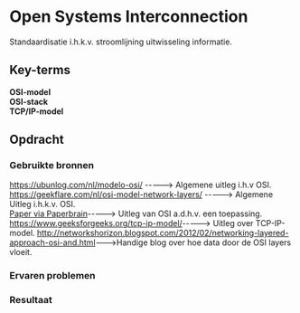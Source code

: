# Open Systems Interconnection  
Standaardisatie i.h.k.v. stroomlijning uitwisseling informatie. 

## Key-terms
**OSI-model**  
**OSI-stack**   
**TCP/IP-model** 



## Opdracht
### Gebruikte bronnen
<https://ubunlog.com/nl/modelo-osi/>   -----> Algemene uitleg i.h.v OSI.  
 <https://geekflare.com/nl/osi-model-network-layers/>  -----> Algemene Uitleg i.h.k.v. OSI.  
 [Paper via Paperbrain](./01_Paper_OSI.pdf)-----> Uitleg van OSI a.d.h.v. een  toepassing.  
<https://www.geeksforgeeks.org/tcp-ip-model/>-----> Uitleg over TCP-IP-model.
<http://networkshorizon.blogspot.com/2012/02/networking-layered-approach-osi-and.html>--->Handige blog over hoe data door de OSI layers vloeit. 
### Ervaren problemen


### Resultaat

